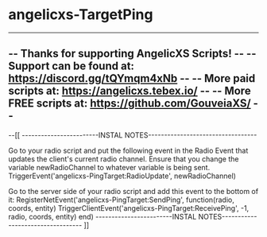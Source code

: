 # angelicxs-TargetPing

----------------------------------------------------------------------
-- Thanks for supporting AngelicXS Scripts!							--
-- Support can be found at: https://discord.gg/tQYmqm4xNb			--
-- More paid scripts at: https://angelicxs.tebex.io/ 				--
-- More FREE scripts at: https://github.com/GouveiaXS/ 				--
----------------------------------------------------------------------

--[[
------------------------INSTAL NOTES----------------------------------

Go to your radio script and put the following event in the Radio Event that updates the client's current radio channel. Ensure that you change the variable newRadioChannel to whatever variable is being sent.
	TriggerEvent('angelicxs-PingTarget:RadioUpdate', newRadioChannel)

Go to the server side of your radio script and add this event to the bottom of it:
	RegisterNetEvent('angelicxs-PingTarget:SendPing', function(radio, coords, entity)
		TriggerClientEvent('angelicxs-PingTarget:ReceivePing', -1, radio, coords, entity)
	end)
------------------------INSTAL NOTES----------------------------------
]]
